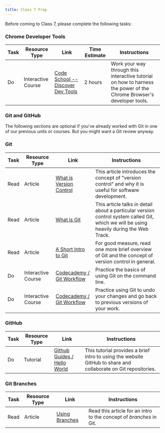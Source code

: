 ```yaml
---
title: Class 7 Prep
---
```


Before coming to Class 7, please complete the following tasks:


### Chrome Developer Tools
Task | Resource Type | Link | Time Estimate | Instructions
|----|---------------|------|---------------|---------------|
Do | Interactive Course | [Code School -- Discover Dev Tools][dev-tools] | 2 hours | Work your way through this interactive tutorial on how to harness the power of the Chrome Browser's developer tools.

[dev-tools]: http://discover-devtools.codeschool.com

### Git and GitHub

The following sections are optional if you've already worked with Git in one of our previous units or courses. But you might want a Git review anyway.

### Git
Task | Resource Type | Link | Instructions
|----|---------------|------|-------------|
Read | Article | <a href="https://www.atlassian.com/git/tutorials/what-is-version-control" target="_blank">What is Version Control</a> | This article introduces the concept of "version control" and why it is useful for software development.
Read | Article | <a href="https://www.atlassian.com/git/tutorials/what-is-git" target="_blank">What is Git</a> | This article talks in detail about a particular version control system called Git, which we will be using heavily during the Web Track.
Read | Article | <a href="http://blog.mwaysolutions.com/2015/07/16/a-short-introduction-to-git/" target="_blank">A Short Intro to Git</a> | For good measure, read one more brief overview of Git and the concept of version control in general.
Do | Interactive Course | <a href="https://www.codecademy.com/en/courses/learn-git/lessons/git-workflow/resume" target="_blank">Codecademy / Git Workflow | Practice the basics of using Git on the command line.
Do | Interactive Course | <a href="https://www.codecademy.com/en/courses/learn-git/lessons/git-backtracking/resume" target="_blank">Codecademy / Git Workflow | Practice using Git to undo your changes and go back to previous versions of your work.

### GitHub
Task | Resource Type | Link | Instructions
|----|---------------|------|-------------|
Do | Tutorial | <a href="https://guides.github.com/activities/hello-world/" target="_blank">Github Guides / Hello World</a> | This tutorial provides a brief intro to using the website GitHub to share and collaborate on Git repositories.


### Git Branches
Task | Resource Type | Link | Instructions
-----|---------------|------|-------------
Read | Article | <a href="https://www.atlassian.com/git/tutorials/using-branches/" target="_blank">Using Branches</a> | Read this article for an intro to the concept of *branches* in Git.
